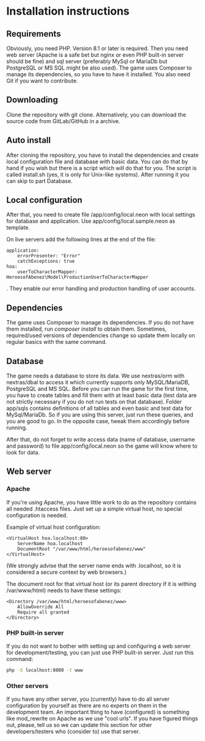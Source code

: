 Installation instructions
=========================

Requirements
------------
Obviously, you need PHP. Version 8.1 or later is required. Then you need web server (Apache is a safe bet but nginx or even PHP built-in server should be fine) and sql server (preferably MySql or MariaDb but PostgreSQL or MS SQL might be also used).
The game uses Composer to manage its dependencies, so you have to have it installed. You also need Git if you want to contribute.

Downloading
-----------

Clone the repository with git clone. Alternatively, you can download the source code from GitLab/GitHub in a archive.

Auto install
------------

After cloning the repository, you have to install the dependencies and create local configuration file and database with basic data. You can do that by hand if you wish but there is a script which will do that for you.
The script is called install.sh (yes, it is only for Unix-like systems). After running it you can skip to part Database.

Local configuration
-------------------

After that, you need to create file /app/config/local.neon with local settings for database and application. Use app/config/local.sample.neon as template.

On live servers add the following lines at the end of the file:
```
application:
    errorPresenter: "Error"
    catchExceptions: true
hoa:
    userToCharacterMapper: HeroesofAbenez\Model\ProductionUserToCharacterMapper
```

. They enable our error handling and production handling of user accounts.

Dependencies
------------

The game uses Composer to manage its dependencies. If you do not have them installed, run *composer install* to obtain them. Sometimes, required/used versions of dependencies change so update them locally on regular basics with the same command.

Database
--------

The game needs a database to store its data. We use nextras/orm with nextras/dbal to access it which currently supports only MySQL/MariaDB, PostgreSQL and MS SQL. Before you can run the game for the first time, you have to create tables and fill them with at least basic data (test data are not strictly necessary if you do not run tests on that database). Folder app/sqls contains definitions of all tables and even basic and test data for MySql/MariaDb. So if you are using this server, just run these queries, and you are good to go. In the opposite case, tweak them accordingly before running.

After that, do not forget to write access data (name of database, username and password) to file app/config/local.neon so the game will know where to look for data.

Web server
----------

### Apache
If you're using Apache, you have little work to do as the repository contains all needed .htaccess files. Just set up a simple virtual host, no special configuration is needed.

Example of virtual host configuration:

```apacheconfig
<VirtualHost hoa.localhost:80>
    ServerName hoa.localhost
    DocumentRoot "/var/www/html/heroesofabenez/www"
</VirtualHost>
```

(We strongly advise that the server name ends with .localhost, so it is considered a secure context by web browsers.)

The document root for that virtual host (or its parent directory if it is withing /var/www/html) needs to have these settings:

```apacheconf
<Directory /var/www/html/heroesofabenez/www>
    AllowOverride All
    Require all granted
</Directory>
```

### PHP built-in server

If you do not want to bother with setting up and configuring a web server for development/testing, you can just use PHP built-in server. Just run this command:

```bash
php -S localhost:8080 -t www
```

### Other servers
If you have any other server, you (currently) have to do all server configuration by yourself as there are no experts on them in the development team. An important thing to have (configured) is something like mod_rewrite on Apache as we use "cool urls". If you have figured things out, please, tell us so we can update this section for other developers/testers who (consider to) use that server.
